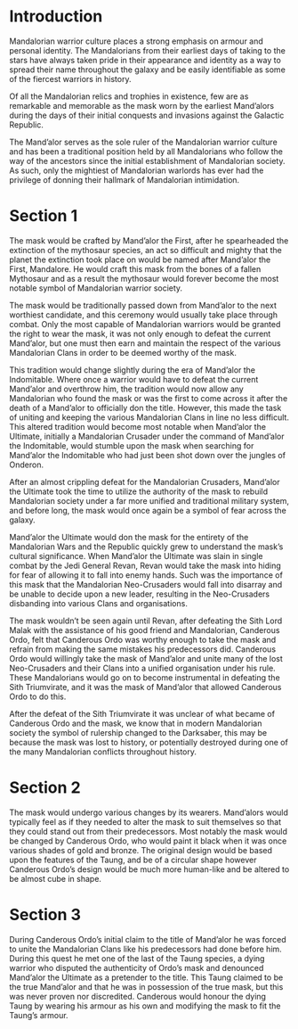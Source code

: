 # Introduction

Mandalorian warrior culture places a strong emphasis on armour and personal identity.
The Mandalorians from their earliest days of taking to the stars have always taken pride in their appearance and identity as a way to spread their name throughout the galaxy and be easily identifiable as some of the fiercest warriors in history.

Of all the Mandalorian relics and trophies in existence, few are as remarkable and memorable as the mask worn by the earliest Mand’alors during the days of their initial conquests and invasions against the Galactic Republic.

The Mand’alor serves as the sole ruler of the Mandalorian warrior culture and has been a traditional position held by all Mandalorians who follow the way of the ancestors since the initial establishment of Mandalorian society.
As such, only the mightiest of Mandalorian warlords has ever had the privilege of donning their hallmark of Mandalorian intimidation.

# Section 1

The mask would be crafted by Mand’alor the First, after he spearheaded the extinction of the mythosaur species, an act so difficult and mighty that the planet the extinction took place on would be named after Mand’alor the First, Mandalore.
He would craft this mask from the bones of a fallen Mythosaur and as a result the mythosaur would forever become the most notable symbol of Mandalorian warrior society.

The mask would be traditionally passed down from Mand’alor to the next worthiest candidate, and this ceremony would usually take place through combat.
Only the most capable of Mandalorian warriors would be granted the right to wear the mask, it was not only enough to defeat the current Mand’alor, but one must then earn and maintain the respect of the various Mandalorian Clans in order to be deemed worthy of the mask.

This tradition would change slightly during the era of Mand’alor the Indomitable.
Where once a warrior would have to defeat the current Mand’alor and overthrow him, the tradition would now allow any Mandalorian who found the mask or was the first to come across it after the death of a Mand’alor to officially don the title.
However, this made the task of uniting and keeping the various Mandalorian Clans in line no less difficult.
This altered tradition would become most notable when Mand’alor the Ultimate, initially a Mandalorian Crusader under the command of Mand’alor the Indomitable, would stumble upon the mask when searching for Mand’alor the Indomitable who had just been shot down over the jungles of Onderon.

After an almost crippling defeat for the Mandalorian Crusaders, Mand’alor the Ultimate took the time to utilize the authority of the mask to rebuild Mandalorian society under a far more unified and traditional military system, and before long, the mask would once again be a symbol of fear across the galaxy.

Mand’alor the Ultimate would don the mask for the entirety of the Mandalorian Wars and the Republic quickly grew to understand the mask’s cultural significance.
When Mand’alor the Ultimate was slain in single combat by the Jedi General Revan, Revan would take the mask into hiding for fear of allowing it to fall into enemy hands.
Such was the importance of this mask that the Mandalorian Neo-Crusaders would fall into disarray and be unable to decide upon a new leader, resulting in the Neo-Crusaders disbanding into various Clans and organisations.

The mask wouldn’t be seen again until Revan, after defeating the Sith Lord Malak with the assistance of his good friend and Mandalorian, Canderous Ordo, felt that Canderous Ordo was worthy enough to take the mask and refrain from making the same mistakes his predecessors did.
Canderous Ordo would willingly take the mask of Mand’alor and unite many of the lost Neo-Crusaders and their Clans into a unified organisation under his rule.
These Mandalorians would go on to become instrumental in defeating the Sith Triumvirate, and it was the mask of Mand’alor that allowed Canderous Ordo to do this.

After the defeat of the Sith Triumvirate it was unclear of what became of Canderous Ordo and the mask, we know that in modern Mandalorian society the symbol of rulership changed to the Darksaber, this may be because the mask was lost to history, or potentially destroyed during one of the many Mandalorian conflicts throughout history.

# Section 2

The mask would undergo various changes by its wearers.
Mand’alors would typically feel as if they needed to alter the mask to suit themselves so that they could stand out from their predecessors.
Most notably the mask would be changed by Canderous Ordo, who would paint it black when it was once various shades of gold and bronze.
The original design would be based upon the features of the Taung, and be of a circular shape however Canderous Ordo’s design would be much more human-like and be altered to be almost cube in shape.

# Section 3

During Canderous Ordo’s initial claim to the title of Mand’alor he was forced to unite the Mandalorian Clans like his predecessors had done before him.
During this quest he met one of the last of the Taung species, a dying warrior who disputed the authenticity of Ordo’s mask and denounced Mand’alor the Ultimate as a pretender to the title.
This Taung claimed to be the true Mand’alor and that he was in possession of the true mask, but this was never proven nor discredited.
Canderous would honour the dying Taung by wearing his armour as his own and modifying the mask to fit the Taung’s armour.
